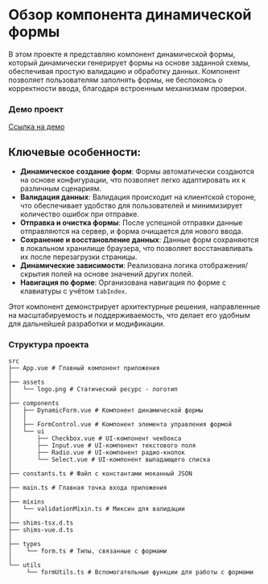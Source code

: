 # Обзор компонента динамической формы

В этом проекте я представляю компонент динамической формы, который динамически генерирует формы на основе заданной схемы, обеспечивая простую валидацию и обработку данных. Компонент позволяет пользователям заполнять формы, не беспокоясь о корректности ввода, благодаря встроенным механизмам проверки.
### Демо проект
[Ссылка на демо](https://formdatavue2.netlify.app/)
## Ключевые особенности:

- **Динамическое создание форм**: Формы автоматически создаются на основе конфигурации, что позволяет легко адаптировать их к различным сценариям.
- **Валидация данных**: Валидация происходит на клиентской стороне, что обеспечивает удобство для пользователей и минимизирует количество ошибок при отправке.
- **Отправка и очистка формы**: После успешной отправки данные отправляются на сервер, и форма очищается для нового ввода.
- **Сохранение и восстановление данных**: Данные форм сохраняются в локальном хранилище браузера, что позволяет восстанавливать их после перезагрузки страницы.
- **Динамические зависимости**: Реализована логика отображения/скрытия полей на основе значений других полей.
- **Навигация по форме**: Организована навигация по форме с клавиатуры с учётом `tabIndex`.

Этот компонент демонстрирует архитектурные решения, направленные на масштабируемость и поддерживаемость, что делает его удобным для дальнейшей разработки и модификации.


### Структура проекта
```
src  
├── App.vue # Главный компонент приложения 
│ 
├── assets 
│   └── logo.png # Статический ресурс - логотип 
│ 
├── components 
│   ├── DynamicForm.vue # Компонент динамической формы 
│   │ 
│   ├── FormControl.vue # Компонент элемента управления формой 
│   └── ui 
│       ├── Checkbox.vue # UI-компонент чекбокса 
│       ├── Input.vue # UI-компонент текстового поля 
│       ├── Radio.vue # UI-компонент радио-кнопок 
│       └── Select.vue # UI-компонент выпадающего списка 
│ 
├── constants.ts # Файл с константами моканный JSON
│ 
├── main.ts # Главная точка входа приложения 
│ 
├── mixins 
│   └── validationMixin.ts # Миксин для валидации 
│ 
├── shims-tsx.d.ts 
├── shims-vue.d.ts 
│ 
├── types 
│    └── form.ts # Типы, связанные с формами 
│ 
└── utils 
     └── formUtils.ts # Вспомогательные функции для работы с формами
```


